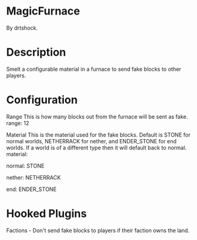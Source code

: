 MagicFurnace
=============

By drtshock.

Description
===
Smelt a configurable material in a furnace to send fake blocks to other players. 

Configuration
===
 Range
 This is how many blocks out from the furnace will be sent as fake.
range: 12


 Material
 This is the material used for the fake blocks.
 Default is STONE for normal worlds, NETHERRACK for nether, and ENDER_STONE for end worlds.
 If a world is of a different type then it will default back to normal.
material:

  normal: STONE
  
  nether: NETHERRACK
  
  end: ENDER_STONE
  
  
Hooked Plugins
==
Factions - Don't send fake blocks to players if their faction owns the land.
